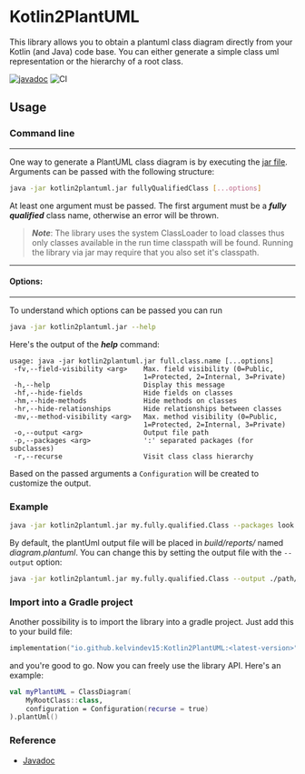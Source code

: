 # Kotlin2PlantUML

This library allows you to obtain a plantuml class diagram directly from your Kotlin (and Java)
code base. You can either generate a simple class uml representation or the hierarchy of a root class.

[![javadoc](https://javadoc.io/badge2/io.github.kelvindev15/Kotlin2PlantUML/javadoc.svg)](https://javadoc.io/doc/io.github.kelvindev15/Kotlin2PlantUML)
![CI](https://github.com/Kelvindev15/Kotlin2PlantUML/actions/workflows/built_and_test.yml/badge.svg)

## Usage

### Command line

---------------------------------------------------
One way to generate a PlantUML class diagram is by executing 
the [jar file](https://github.com/kelvindev15/Kotlin2PlantUML/releases/latest/download/kotlin2plantuml.jar).
Arguments can be passed with the following structure:

 ```bash
java -jar kotlin2plantuml.jar fullyQualifiedClass [...options]
 ```
At least one argument must be passed. The first argument must be a ***fully qualified***
class name, otherwise an error will be thrown.

> ***Note***: The library uses the system ClassLoader to load classes thus only classes available in the
> run time classpath will be found. Running the library via jar may require that you also set it's
> classpath.

---------------------------------------------------
 #### Options:

---------------------------------------------------
To understand which options can be passed you can run
```bash
java -jar kotlin2plantuml.jar --help
```
Here's the output of the ***help*** command:
```text
usage: java -jar kotlin2plantuml.jar full.class.name [...options]
 -fv,--field-visibility <arg>    Max. field visibility (0=Public,
                                 1=Protected, 2=Internal, 3=Private)
 -h,--help                       Display this message
 -hf,--hide-fields               Hide fields on classes
 -hm,--hide-methods              Hide methods on classes
 -hr,--hide-relationships        Hide relationships between classes
 -mv,--method-visibility <arg>   Max. method visibility (0=Public,
                                 1=Protected, 2=Internal, 3=Private)
 -o,--output <arg>               Output file path
 -p,--packages <arg>             ':' separated packages (for subclasses)
 -r,--recurse                    Visit class class hierarchy
```

Based on the passed arguments a `Configuration` will be created
to customize the output.

### Example
```bash
java -jar kotlin2plantuml.jar my.fully.qualified.Class --packages look.here:and.also.here --recurse 
```

By default, the plantUml output file will be placed in *build/reports/* named *diagram.plantuml*.
You can change this by setting the output file with the `--output` option:
```bash
java -jar kotlin2plantuml.jar my.fully.qualified.Class --output ./path/to/file.plantuml 
```

### Import into a Gradle project

Another possibility is to import the library into a gradle project.
Just add this to your build file:
```kotlin
implementation("io.github.kelvindev15:Kotlin2PlantUML:<latest-version>")
```
and you're good to go. Now you can freely use the library API. Here's an example:

```kotlin
val myPlantUML = ClassDiagram(
    MyRootClass::class,
    configuration = Configuration(recurse = true)
).plantUml()
```

### Reference

*  [Javadoc](https://javadoc.io/doc/io.github.kelvindev15/Kotlin2PlantUML/latest/index.html)


